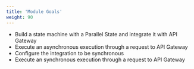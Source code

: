 ```yaml
---
title: 'Module Goals'
weight: 90
---
```


- Build a state machine with a Parallel State and integrate it with API Gateway
- Execute an asynchronous execution through a request to API Gateway
- Configure the integration to be synchronous
- Execute an synchronous execution through a request to API Gateway
